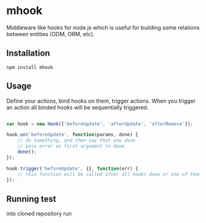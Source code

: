 # mhook

Middleware like hooks for node.js which is useful for building some relations
between entities (ODM, ORM, etc).

## Installation

```
npm install mhook
```

## Usage

Define your actions, bind hooks on them, trigger actions.
When you trigger an action all binded hooks will be sequentially triggered. 

```js

var hook = new Hook(['beforeUpdate', 'afterUpdate', 'afterRemove']);

hook.on('beforeUpdate', function(params, done) {
	// do something, and then say that you done
	// pass error as first arguemnt to done
	done();
});

hook.trigger('beforeUpdate', {}, function(err) {
	// this function eill be called after all hooks	done or one of them fail
});


```

## Running test

into cloned repository run
